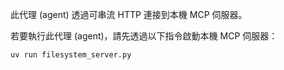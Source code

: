 此代理 (agent) 透過可串流 HTTP 連接到本機 MCP 伺服器。

若要執行此代理 (agent)，請先透過以下指令啟動本機 MCP 伺服器：

```bash
uv run filesystem_server.py
```
